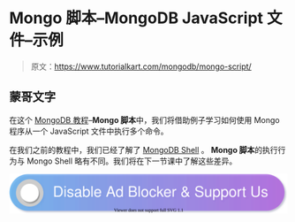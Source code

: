 # Mongo 脚本–MongoDB JavaScript 文件–示例

> 原文：<https://www.tutorialkart.com/mongodb/mongo-script/>

## 蒙哥文字

在这个 [MongoDB 教程](https://www.tutorialkart.com/mongodb/mongodb-tutorial/)–**Mongo 脚本**中，我们将借助例子学习如何使用 Mongo 程序从一个 JavaScript 文件中执行多个命令。

在我们之前的教程中，我们已经了解了 [MongoDB Shell](https://www.tutorialkart.com/mongodb/mongo-shell/) 。 **Mongo 脚本**的执行行为与 Mongo Shell 略有不同。我们将在下一节课中了解这些差异。

[![](img/925da31b32d6bc3827932f6c8afb11bb.png)](https://www.tutorialkart.com/)